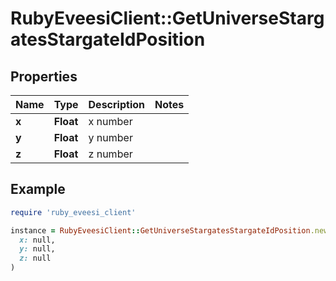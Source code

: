 # RubyEveesiClient::GetUniverseStargatesStargateIdPosition

## Properties

| Name | Type | Description | Notes |
| ---- | ---- | ----------- | ----- |
| **x** | **Float** | x number |  |
| **y** | **Float** | y number |  |
| **z** | **Float** | z number |  |

## Example

```ruby
require 'ruby_eveesi_client'

instance = RubyEveesiClient::GetUniverseStargatesStargateIdPosition.new(
  x: null,
  y: null,
  z: null
)
```

